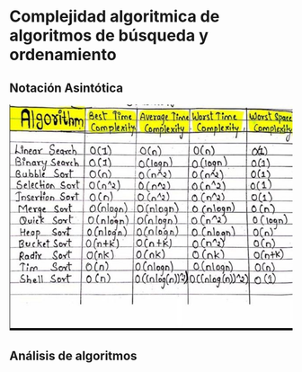 # Complejidad algoritmica de algoritmos de búsqueda y ordenamiento

## Notación Asintótica 

<img src=/00.-Sources/Complejidad.png  alt="#"/>

## Análisis de algoritmos

